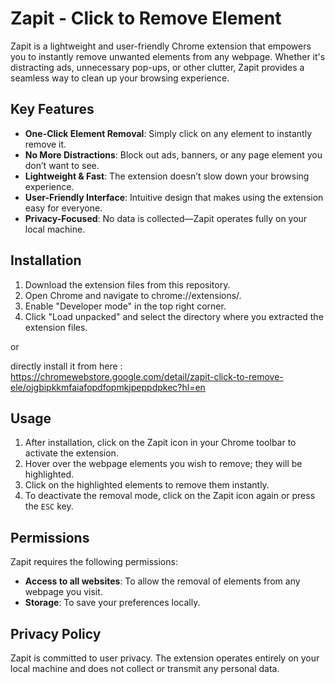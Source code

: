# Zapit - Click to Remove Element

Zapit is a lightweight and user-friendly Chrome extension that empowers you to instantly remove unwanted elements from any webpage. Whether it's distracting ads, unnecessary pop-ups, or other clutter, Zapit provides a seamless way to clean up your browsing experience.

## Key Features
- **One-Click Element Removal**: Simply click on any element to instantly remove it.
- **No More Distractions**: Block out ads, banners, or any page element you don’t want to see.
- **Lightweight & Fast**: The extension doesn’t slow down your browsing experience.
- **User-Friendly Interface**: Intuitive design that makes using the extension easy for everyone.
- **Privacy-Focused**: No data is collected—Zapit operates fully on your local machine.

## Installation
1. Download the extension files from this repository.
2. Open Chrome and navigate to chrome://extensions/.
3. Enable "Developer mode" in the top right corner.
4. Click "Load unpacked" and select the directory where you extracted the extension files.

or 

directly install it from here : https://chromewebstore.google.com/detail/zapit-click-to-remove-ele/ojgbipkkmfaiafopdfopmkjpeppdpkec?hl=en

## Usage
1. After installation, click on the Zapit icon in your Chrome toolbar to activate the extension.
2. Hover over the webpage elements you wish to remove; they will be highlighted.
3. Click on the highlighted elements to remove them instantly.
4. To deactivate the removal mode, click on the Zapit icon again or press the `ESC` key.

## Permissions
Zapit requires the following permissions:
- **Access to all websites**: To allow the removal of elements from any webpage you visit.
- **Storage**: To save your preferences locally.

## Privacy Policy
Zapit is committed to user privacy. The extension operates entirely on your local machine and does not collect or transmit any personal data.





